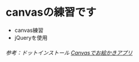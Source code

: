 # canvasの練習です
- canvas練習
- jQueryを使用



###### 参考：ドットインストール [Canvasでお絵かきアプリ](https://dotinstall.com/lessons/doodle_canvas)
